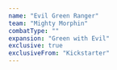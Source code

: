 ```yaml
---
name: "Evil Green Ranger"
team: "Mighty Morphin"
combatType: ""
expansion: "Green with Evil"
exclusive: true
exclusiveFrom: "Kickstarter"
---
```


<!--stackedit_data:
eyJoaXN0b3J5IjpbNjQxMzg2ODA2XX0=
-->
